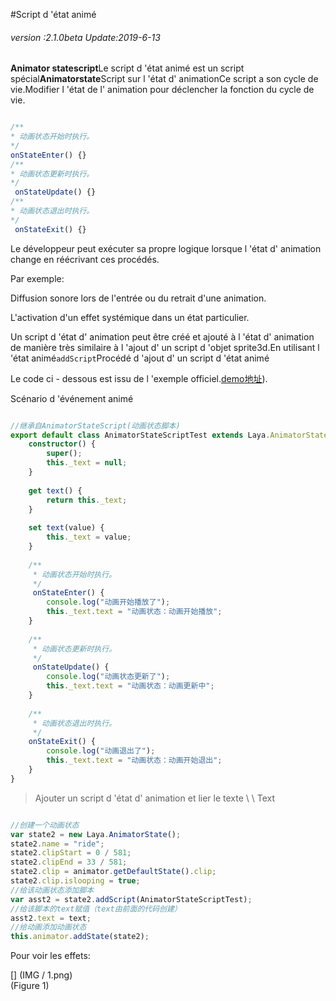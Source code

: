 #Script d 'état animé

###### *version :2.1.0beta   Update:2019-6-13*

​**Animator statescript**Le script d 'état animé est un script spécial**Animatorstate**Script sur l 'état d' animationCe script a son cycle de vie.Modifier l 'état de l' animation pour déclencher la fonction du cycle de vie.


```typescript

/**
* 动画状态开始时执行。
*/
onStateEnter() {}
/**
* 动画状态更新时执行。
*/
 onStateUpdate() {}
/**
* 动画状态退出时执行。
*/
 onStateExit() {}
```


Le développeur peut exécuter sa propre logique lorsque l 'état d' animation change en réécrivant ces procédés.

Par exemple:

Diffusion sonore lors de l'entrée ou du retrait d'une animation.

L'activation d'un effet systémique dans un état particulier.

Un script d 'état d' animation peut être créé et ajouté à l 'état d' animation de manière très similaire à l 'ajout d' un script d 'objet sprite3d.En utilisant l 'état animé`addScript`Procédé d 'ajout d' un script d 'état animé

Le code ci - dessous est issu de l 'exemple officiel.[demo地址](https://layaair.ldc.layabox.com/demo2/?language=ch&category=3d&group=Animation3D&name=AnimatorStateScriptDemo)).

Scénario d 'événement animé


```typescript

//继承自AnimatorStateScript(动画状态脚本)
export default class AnimatorStateScriptTest extends Laya.AnimatorStateScript {
    constructor() {
        super();
        this._text = null;
    }
    
	get text() {
		return this._text;
	}
    
	set text(value) {
		this._text = value;
	}
    
	/**
	 * 动画状态开始时执行。
	 */
	 onStateEnter() {
		console.log("动画开始播放了");
		this._text.text = "动画状态：动画开始播放";
	}
	
	/**
	 * 动画状态更新时执行。
	 */
	 onStateUpdate() {
		console.log("动画状态更新了");
		this._text.text = "动画状态：动画更新中";
	}
	
	/**
	 * 动画状态退出时执行。
	 */
	onStateExit() {
		console.log("动画退出了");
		this._text.text = "动画状态：动画开始退出";
	}
}
```


> Ajouter un script d 'état d' animation et lier le texte \ \ Text


```typescript

//创建一个动画状态
var state2 = new Laya.AnimatorState();
state2.name = "ride";
state2.clipStart = 0 / 581;
state2.clipEnd = 33 / 581;
state2.clip = animator.getDefaultState().clip;
state2.clip.islooping = true;
//给该动画状态添加脚本
var asst2 = state2.addScript(AnimatorStateScriptTest);
//给该脚本的text赋值（text由前面的代码创建）
asst2.text = text;
//给动画添加动画状态
this.animator.addState(state2);
```


Pour voir les effets:

[] (IMG / 1.png) <br > (Figure 1)